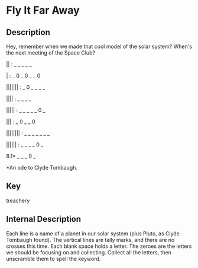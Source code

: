 # Fly It Far Away

Description
------------

Hey, remember when we made that cool model of the solar system? When's the next meeting of the Space Club?

|| : _ _ _ _ _

| : _ 0 _ 0 _ _ 0

||||||| : _ 0 _ _ _ _

|||| : _ _ _ _

||||| : _ _ _ _ _ 0 _

||| : _ 0 _ _ 0

|||||||| : _ _ _ _ _ _ _

|||||| : _ _ _ _ 0 _

8.1* _ _ _ 0 _ 

*An ode to Clyde Tombaugh.

Key
---------
treachery

Internal Description
--------------------
Each line is a name of a planet in our solar system (plus Pluto, as Clyde Tombaugh found).
The vertical lines are tally marks, and there are no crosses this time.
Each blank space holds a letter. The zeroes are the letters we should be focusing on and collecting.
Collect all the letters, then unscramble them to spell the keyword.
